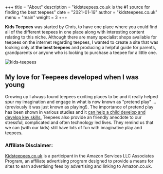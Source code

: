 +++
title = "About"
description = "kidsteepees.co.uk is the #1 source for finding the best teepees"
date = "2021-01-16"
author = "kidsteepees.co.uk"
menu = "main"
weight = 3
+++

**Kids Teepees** was started by Chris, to have one place where you could find all of the different teepees in one place along with interesting content relating to this niche.  Although there are many specialist shops available for teepees on the internet regarding teepees, I wanted to create a site that was looking only at **the best teepees** and producing a helpful guide for parents, grandparents or anyone who is looking to purchase a teepee for a little one.

![kids-teepees](https://cdn.pixabay.com/photo/2018/04/22/23/58/teepee-3342817_960_720.jpg)

## My love for Teepees developed when I was young

Growing up I always found teepees exciting places to be and it really helped spur my imagination and engage in what is now known as "pretend play"  ...(previously it was just known as playing!).  The importance of pretend play has been shown in various studies and it [can help a child develop and develop key skills.](https://www.scholastic.com/parents/kids-activities-and-printables/activities-for-kids/arts-and-craft-ideas/importance-pretend-play.html)  Teepees also provide an friendly anecdote to our stressful, complicated and often technology led lives.  They remind us that we can (with our kids) still have lots of fun with imaginative play and teepees.


### **Affiliate Disclaimer:**

[Kidsteepees.co.uk](/) is a participant in the Amazon Services LLC Associates Program, an affiliate advertising program designed to provide a means for sites to earn advertising fees by advertising and linking to Amazon.co.uk.
